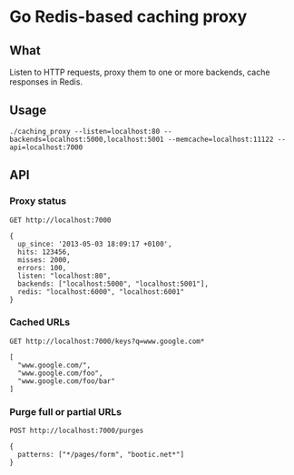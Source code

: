 # Go Redis-based caching proxy

## What

Listen to HTTP requests, proxy them to one or more backends, cache responses in Redis.

## Usage

    ./caching_proxy --listen=localhost:80 --backends=localhost:5000,localhost:5001 --memcache=localhost:11122 --api=localhost:7000
    
## API

### Proxy status

    GET http://localhost:7000
   
    {
      up_since: '2013-05-03 18:09:17 +0100',
      hits: 123456,
      misses: 2000,
      errors: 100,
      listen: "localhost:80",
      backends: ["localhost:5000", "localhost:5001"],
      redis: "localhost:6000", "localhost:6001"
    }

### Cached URLs

    GET http://localhost:7000/keys?q=www.google.com*
    
    [
      "www.google.com/",
      "www.google.com/foo",
      "www.google.com/foo/bar"
    ]

### Purge full or partial URLs

    POST http://localhost:7000/purges
    
    {
      patterns: ["*/pages/form", "bootic.net*"]
    }